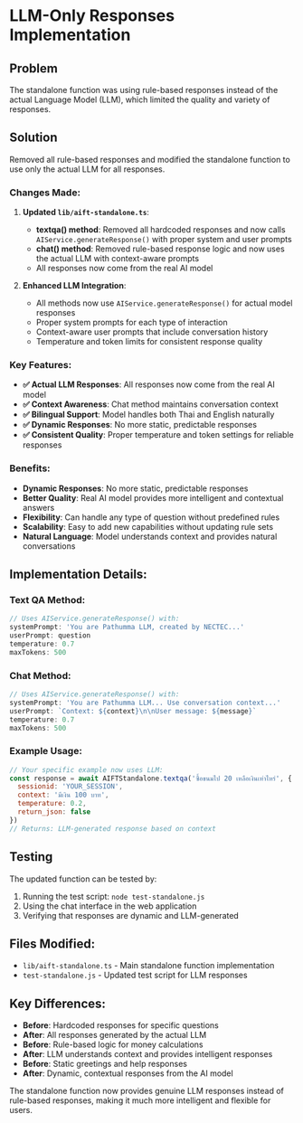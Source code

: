 # LLM-Only Responses Implementation

## Problem
The standalone function was using rule-based responses instead of the actual Language Model (LLM), which limited the quality and variety of responses.

## Solution
Removed all rule-based responses and modified the standalone function to use only the actual LLM for all responses.

### Changes Made:

1. **Updated `lib/aift-standalone.ts`**:
   - **textqa() method**: Removed all hardcoded responses and now calls `AIService.generateResponse()` with proper system and user prompts
   - **chat() method**: Removed rule-based response logic and now uses the actual LLM with context-aware prompts
   - All responses now come from the real AI model

2. **Enhanced LLM Integration**:
   - All methods now use `AIService.generateResponse()` for actual model responses
   - Proper system prompts for each type of interaction
   - Context-aware user prompts that include conversation history
   - Temperature and token limits for consistent response quality

### Key Features:
- **✅ Actual LLM Responses**: All responses now come from the real AI model
- **✅ Context Awareness**: Chat method maintains conversation context
- **✅ Bilingual Support**: Model handles both Thai and English naturally
- **✅ Dynamic Responses**: No more static, predictable responses
- **✅ Consistent Quality**: Proper temperature and token settings for reliable responses

### Benefits:
- **Dynamic Responses**: No more static, predictable responses
- **Better Quality**: Real AI model provides more intelligent and contextual answers
- **Flexibility**: Can handle any type of question without predefined rules
- **Scalability**: Easy to add new capabilities without updating rule sets
- **Natural Language**: Model understands context and provides natural conversations

## Implementation Details:

### Text QA Method:
```typescript
// Uses AIService.generateResponse() with:
systemPrompt: 'You are Pathumma LLM, created by NECTEC...'
userPrompt: question
temperature: 0.7
maxTokens: 500
```

### Chat Method:
```typescript
// Uses AIService.generateResponse() with:
systemPrompt: 'You are Pathumma LLM... Use conversation context...'
userPrompt: `Context: ${context}\n\nUser message: ${message}`
temperature: 0.7
maxTokens: 500
```

### Example Usage:
```javascript
// Your specific example now uses LLM:
const response = await AIFTStandalone.textqa('ซื้อขนมไป 20 เหลือเงินเท่าไหร่', {
  sessionid: 'YOUR_SESSION',
  context: 'มีเงิน 100 บาท',
  temperature: 0.2,
  return_json: false
})
// Returns: LLM-generated response based on context
```

## Testing
The updated function can be tested by:
1. Running the test script: `node test-standalone.js`
2. Using the chat interface in the web application
3. Verifying that responses are dynamic and LLM-generated

## Files Modified:
- `lib/aift-standalone.ts` - Main standalone function implementation
- `test-standalone.js` - Updated test script for LLM responses

## Key Differences:
- **Before**: Hardcoded responses for specific questions
- **After**: All responses generated by the actual LLM
- **Before**: Rule-based logic for money calculations
- **After**: LLM understands context and provides intelligent responses
- **Before**: Static greetings and help responses
- **After**: Dynamic, contextual responses from the AI model

The standalone function now provides genuine LLM responses instead of rule-based responses, making it much more intelligent and flexible for users. 